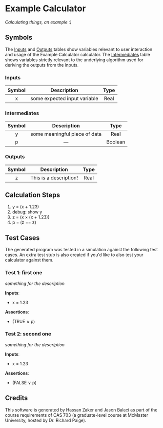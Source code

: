 # Example Calculator
*Calculating things, an example :)*

## Symbols

The [Inputs](#inputs) and [Outputs](#outputs) tables show variables relevant to
user interaction and usage of the Example Calculator calculator. The [Intermediates](#intermediates)
table shows variables strictly relevant to the underlying algorithm used for
deriving the outputs from the inputs.

### Inputs

| Symbol | Description | Type |
|:------:|:-----------:|:----:|
| x | some expected input variable | Real |

### Intermediates

| Symbol | Description | Type |
|:------:|:-----------:|:----:|
| y | some meaningful piece of data | Real |
| p | — | Boolean |

### Outputs

| Symbol | Description | Type |
|:------:|:-----------:|:----:|
| z | This is a description! | Real |

## Calculation Steps

1. y = (x + 1.23)
2. debug: show y
3. z = (x × (x + 1.23))
4. p = (z == z)

## Test Cases

The generated program was tested in a simulation against the following test
cases. An extra test stub is also created if you'd like to also test your
calculator against them.

### Test 1: first one
*something for the description*

**Inputs**:
* x = 1.23

**Assertions**:
* (TRUE ∧ p)

### Test 2: second one
*something for the description*

**Inputs**:
* x = 1.23

**Assertions**:
* (FALSE ∨ p)

## Credits

This software is generated by Hassan Zaker and Jason Balaci as part of the 
course requirements of CAS 703 (a graduate-level course at McMaster University, 
hosted by Dr. Richard Paige).
